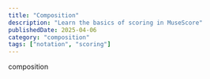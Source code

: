```yaml
---
title: "Composition"
description: "Learn the basics of scoring in MuseScore"
publishedDate: 2025-04-06
category: "composition"
tags: ["notation", "scoring"]
---
```


composition